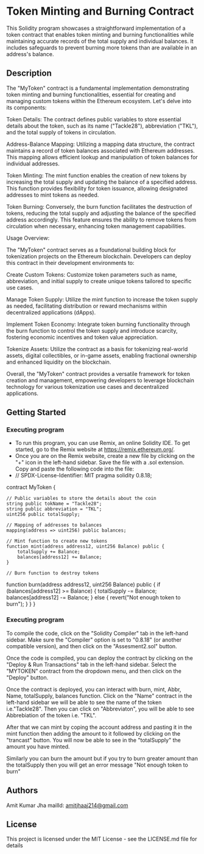 # Token Minting and Burning Contract
This Solidity program showcases a straightforward implementation of a token contract that enables token minting and burning functionalities while maintaining accurate records of the total supply and individual balances. It includes safeguards to prevent burning more tokens than are available in an address's balance.


## Description

The "MyToken" contract is a fundamental implementation demonstrating token minting and burning functionalities, essential for creating and managing custom tokens within the Ethereum ecosystem. Let's delve into its components:

Token Details: The contract defines public variables to store essential details about the token, such as its name ("Tackle28"), abbreviation ("TKL"), and the total supply of tokens in circulation.

Address-Balance Mapping: Utilizing a mapping data structure, the contract maintains a record of token balances associated with Ethereum addresses. This mapping allows efficient lookup and manipulation of token balances for individual addresses.

Token Minting: The mint function enables the creation of new tokens by increasing the total supply and updating the balance of a specified address. This function provides flexibility for token issuance, allowing designated addresses to mint tokens as needed.

Token Burning: Conversely, the burn function facilitates the destruction of tokens, reducing the total supply and adjusting the balance of the specified address accordingly. This feature ensures the ability to remove tokens from circulation when necessary, enhancing token management capabilities.

Usage Overview:

The "MyToken" contract serves as a foundational building block for tokenization projects on the Ethereum blockchain. Developers can deploy this contract in their development environments to:

Create Custom Tokens: Customize token parameters such as name, abbreviation, and initial supply to create unique tokens tailored to specific use cases.

Manage Token Supply: Utilize the mint function to increase the token supply as needed, facilitating distribution or reward mechanisms within decentralized applications (dApps).

Implement Token Economy: Integrate token burning functionality through the burn function to control the token supply and introduce scarcity, fostering economic incentives and token value appreciation.

Tokenize Assets: Utilize the contract as a basis for tokenizing real-world assets, digital collectibles, or in-game assets, enabling fractional ownership and enhanced liquidity on the blockchain.

Overall, the "MyToken" contract provides a versatile framework for token creation and management, empowering developers to leverage blockchain technology for various tokenization use cases and decentralized applications.

## Getting Started

### Executing program

* To run this program, you can use Remix, an online Solidity IDE. To get started, go to the Remix website at https://remix.ethereum.org/.
* Once you are on the Remix website, create a new file by clicking on the "+" icon in the left-hand sidebar. Save the file with a .sol extension. Copy and paste the following code into the file:
* // SPDX-License-Identifier: MIT
pragma solidity 0.8.18;

contract MyToken {

    // Public variables to store the details about the coin
    string public tokName = "Tackle28";
    string public abbreviation = "TKL";
    uint256 public totalSupply;

    // Mapping of addresses to balances
    mapping(address => uint256) public balances;

    // Mint function to create new tokens
    function mint(address address12, uint256 Balance) public {
        totalSupply += Balance;
        balances[address12] += Balance;
    }

    // Burn function to destroy tokens
   function burn(address address12, uint256 Balance) public {
    if (balances[address12] >= Balance) {
        totalSupply -= Balance;
        balances[address12] -= Balance;
    } else {
        revert("Not enough token to burn");
    }
   }
}
### Executing program

To compile the code, click on the "Solidity Compiler" tab in the left-hand sidebar. Make sure the "Compiler" option is set to "0.8.18" (or another compatible version), and then click on the "Assesment2.sol" button.

Once the code is compiled, you can deploy the contract by clicking on the "Deploy & Run Transactions" tab in the left-hand sidebar. Select the "MYTOKEN" contract from the dropdown menu, and then click on the "Deploy" button.

Once the contract is deployed, you can interact with burn, mint, Abbr, Name, totalSupply, balances function. Click on the "Name" contract in the left-hand sidebar we will be able to see the name of the token i.e."Tackle28". Then you can click on "Abbreviaton", you will be able to see Abbrebiation of the token i.e. "TKL".

After that we can mint by coping the account address and pasting it in the mint function then adding the amount to it followed by clicking on the "trancast" button. You will now be able to see in the "totalSupply" the amount you have minted.

Similarly you can burn the amount but if you try to burn greater amount than the totalSupply then you will get an error message "Not enough token to burn"


## Authors
Amit Kumar Jha
mailId: amitjhaaj214@gmail.com


## License

This project is licensed under the MIT License - see the LICENSE.md file for details
